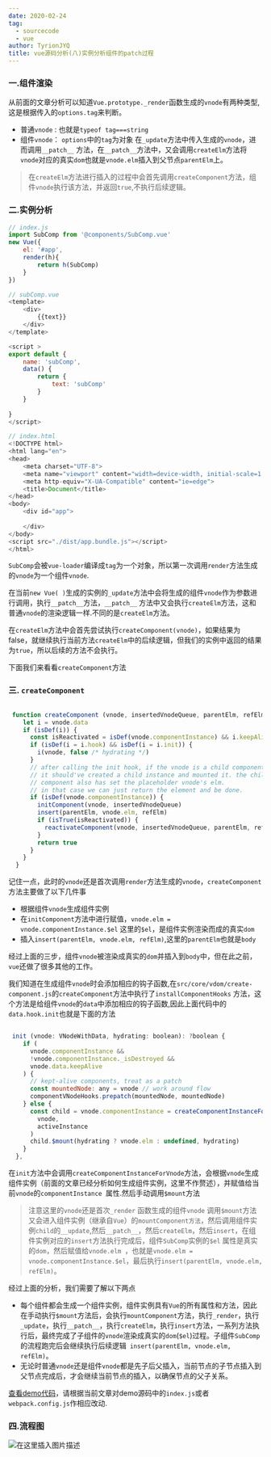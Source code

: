 ```yaml
---
date: 2020-02-24
tag: 
  - sourcecode
  - vue
author: TyrionJYQ
title: vue源码分析(八)实例分析组件的patch过程
---
```


### 一.组件渲染
从前面的文章分析可以知道`Vue.prototype._render`函数生成的`vnode`有两种类型,这是根据传入的`options.tag`来判断。
 - 普通`vnode` : 也就是`typeof tag===string`
 - 组件`vnode`： `options`中的`tag`为对象
在`_update`方法中传入生成的`vnode`，进而调用`__patch__` 方法，在`__patch__`方法中，又会调用`createElm`方法将`vnode`对应的真实`dom`也就是`vnode.elm`插入到父节点`parentElm`上。

>在`createElm`方法进行插入的过程中会首先调用`createComponent`方法，组件`vnode`执行该方法，并返回`true`,不执行后续逻辑。

###  二.实例分析

```javascript
// index.js
import SubComp from '@components/SubComp.vue'
new Vue({
    el: '#app',
    render(h){
        return h(SubComp)
    }
})

// subComp.vue
<template>
    <div>
        {{text}}
    </div>
</template>

<script >
export default {
    name: 'subComp',
    data() {
        return {
            text: 'subComp'
        }
    }
   
}
</script>

// index.html
<!DOCTYPE html>
<html lang="en">
<head>
    <meta charset="UTF-8">
    <meta name="viewport" content="width=device-width, initial-scale=1.0">
    <meta http-equiv="X-UA-Compatible" content="ie=edge">
    <title>Document</title>
</head>
<body>
    <div id="app">
       
    </div>
</body>
<script src="./dist/app.bundle.js"></script>
</html>

```
 `SubComp`会被`vue-loader`编译成`tag`为一个对象，所以第一次调用`render`方法生成的`vnode`为一个组件`vnode`.

在当前`new Vue( )`生成的实例的`_update`方法中会将生成的组件`vnode`作为参数进行调用，执行`__patch__`方法，`__patch__` 方法中又会执行`createElm`方法，这和普通`vnode`的渲染逻辑一样.不同的是`createElm`方法。

在`createElm`方法中会首先尝试执行`createComponent(vnode)`，如果结果为false，就继续执行当前方法`createElm`中的后续逻辑，但我们的实例中返回的结果为`true`，所以后续的方法不会执行。

下面我们来看看`createComponent`方法

### 三. `createComponent`

```javascript

 function createComponent (vnode, insertedVnodeQueue, parentElm, refElm) {
    let i = vnode.data
    if (isDef(i)) {
      const isReactivated = isDef(vnode.componentInstance) && i.keepAlive
      if (isDef(i = i.hook) && isDef(i = i.init)) {
        i(vnode, false /* hydrating */)
      }
      // after calling the init hook, if the vnode is a child component
      // it should've created a child instance and mounted it. the child
      // component also has set the placeholder vnode's elm.
      // in that case we can just return the element and be done.
      if (isDef(vnode.componentInstance)) {
        initComponent(vnode, insertedVnodeQueue)
        insert(parentElm, vnode.elm, refElm)
        if (isTrue(isReactivated)) {
          reactivateComponent(vnode, insertedVnodeQueue, parentElm, refElm)
        }
        return true
      }
    }
  }
```
记住一点，此时的`vnode`还是首次调用`render`方法生成的`vnode`，`createComponent`方法主要做了以下几件事

 - 根据组件`vnode`生成组件实例
 - 在`initComponent`方法中进行赋值，`vnode.elm = vnode.componentInstance.$el`	这里的`$el`，是组件实例渲染而成的真实`dom`
 - 插入`insert(parentElm, vnode.elm, refElm)`,这里的`parentElm`也就是`body`

经过上面的三步，组件`vnode`被渲染成真实的`dom`并插入到`body`中，但在此之前，`vue`还做了很多其他的工作。

我们知道在生成组件`vnode`时会添加相应的钩子函数,在`src/core/vdom/create-component.js`的`createComponent`方法中执行了`installComponentHooks` 方法，这个方法是给组件`vnode`的`data`中添加相应的钩子函数,因此上面代码中的`data.hook.init`也就是下面的方法

```javascript

 init (vnode: VNodeWithData, hydrating: boolean): ?boolean {
    if (
      vnode.componentInstance &&
      !vnode.componentInstance._isDestroyed &&
      vnode.data.keepAlive
    ) {
      // kept-alive components, treat as a patch
      const mountedNode: any = vnode // work around flow
      componentVNodeHooks.prepatch(mountedNode, mountedNode)
    } else {
      const child = vnode.componentInstance = createComponentInstanceForVnode(
        vnode,
        activeInstance
      )
      child.$mount(hydrating ? vnode.elm : undefined, hydrating)
    }
  },

```
在`init`方法中会调用`createComponentInstanceForVnode`方法，会根据`vnode`生成组件实例（前面的文章已经分析如何生成组件实例，这里不作赘述），并赋值给当前`vnode`的`componentInstance `属性.然后手动调用`$mount`方法
>注意这里的`vnode`还是首次`_render` 函数生成的组件`vnode`
调用`$mount`方法又会进入组件实例（继承自`Vue`）的`mountComponent方法`，然后调用组件实例`child`的`__update`,然后`__patch__`，然后`createElm`，然后`insert`，在组件实例对应的`insert`方法执行完成后，组件`SubComp`实例的`$el` 属性是真实的`dom`，然后赋值给`vnode.elm `，也就是`vnode.elm = vnode.componentInstance.$el`，最后执行`insert(parentElm, vnode.elm, refElm)`。

经过上面的分析，我们需要了解以下两点

 - 每个组件都会生成一个组件实例，组件实例具有`Vue`的所有属性和方法，因此在手动执行`$mount`方法后，会执行`mountComponent`方法，执行`_render`，执行`_update`，执行`__patch__`，执行`createElm`，执行`insert`方法，一系列方法执行后，最终完成了子组件的`vnode`渲染成真实的`dom`(`$el`)过程。子组件`SubComp`的流程跑完后会继续执行后续逻辑` insert(parentElm, vnode.elm, refElm)`。
 - 无论时普通`vnode`还是组件`vnode`都是先子后父插入，当前节点的子节点插入到父节点完成后，才会继续当前节点的插入，以确保节点的父子关系。
 
 [查看demo代码](https://github.com/TyrionJYQ/vue-demo-for-learning-source-code)，请根据当前文章对demo源码中的`index.js`或者`webpack.config.js`作相应改动.
 ### 四.流程图
 ![在这里插入图片描述](https://img-blog.csdnimg.cn/20200223225341243.png?x-oss-process=image/watermark,type_ZmFuZ3poZW5naGVpdGk,shadow_10,text_aHR0cHM6Ly9ibG9nLmNzZG4ubmV0L1R5cmlvbko=,size_16,color_FFFFFF,t_70)
 
 

